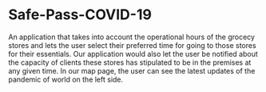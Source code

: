 # Safe-Pass-COVID-19

An application that takes into account the operational hours of the grocecy stores and 
lets the user select their preferred time for going to those stores for their essentials.
Our application would also let the user be notified about the capacity of clients these 
stores has stipulated to be in the premises at any given time. In our map page, 
the user can see the latest updates of the pandemic of  world on the left side. 
